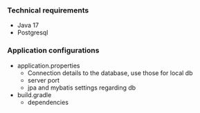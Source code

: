 ### Technical requirements
- Java 17
- Postgresql

### Application configurations
- application.properties
  - Connection details to the database, use those for local db
  - server port
  - jpa and mybatis settings regarding db
- build.gradle
  - dependencies
